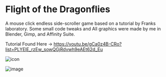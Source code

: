 # Flight of the Dragonflies
A mouse click endless side-scroller game based on a tutorial by Franks laboratory.
Some small code tweaks and All graphics were made by me in Blender, Gimp, and Affinity Suite.

Tutorial Found Here ->
https://youtu.be/gCa0z4B-CRo?list=PLYElE_rzEw_sowQGjRdvwh9eAEt62d_Eu

![icon](https://user-images.githubusercontent.com/11281480/128264789-aa41359e-81d9-400a-b931-cf8d6e5b878c.png)


![image](https://user-images.githubusercontent.com/11281480/128399282-d2f7d541-37f3-486e-a056-2364ae0254bf.png)
